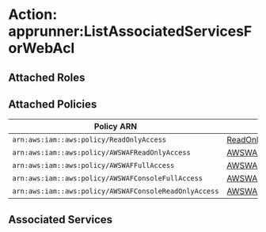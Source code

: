 # Action: apprunner:ListAssociatedServicesForWebAcl

## Attached Roles

## Attached Policies

| Policy ARN | Policy Name |
|------------|-------------|
| `arn:aws:iam::aws:policy/ReadOnlyAccess` | [ReadOnlyAccess](../policies.md#readonlyaccess) |
| `arn:aws:iam::aws:policy/AWSWAFReadOnlyAccess` | [AWSWAFReadOnlyAccess](../policies.md#awswafreadonlyaccess) |
| `arn:aws:iam::aws:policy/AWSWAFFullAccess` | [AWSWAFFullAccess](../policies.md#awswaffullaccess) |
| `arn:aws:iam::aws:policy/AWSWAFConsoleFullAccess` | [AWSWAFConsoleFullAccess](../policies.md#awswafconsolefullaccess) |
| `arn:aws:iam::aws:policy/AWSWAFConsoleReadOnlyAccess` | [AWSWAFConsoleReadOnlyAccess](../policies.md#awswafconsolereadonlyaccess) |

## Associated Services

